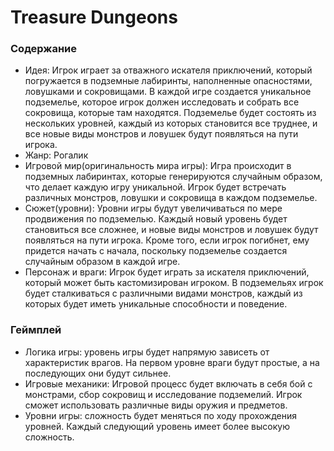 # Treasure Dungeons
 ### Содержание
  * Идея: Игрок играет за отважного искателя приключений, который погружается в подземные лабиринты, наполненные опасностями, ловушками и сокровищами. В каждой игре создается уникальное подземелье, которое игрок должен исследовать и собрать все сокровища, которые там находятся. Подземелье будет состоять из нескольких уровней, каждый из которых становится все труднее, и все новые виды монстров и ловушек будут появляться на пути игрока.
  * Жанр: Рогалик
  * Игровой мир(оригинальность мира игры): Игра происходит в подземных лабиринтах, которые генерируются случайным образом, что делает каждую игру уникальной. Игрок будет встречать различных монстров, ловушки и сокровища в каждом подземелье.
  * Сюжет(уровни): Уровни игры будут увеличиваться по мере продвижения по подземелью. Каждый новый уровень будет становиться все сложнее, и новые виды монстров и ловушек будут появляться на пути игрока. Кроме того, если игрок погибнет, ему придется начать с начала, поскольку подземелье создается случайным образом в каждой игре.
  * Персонаж и враги: Игрок будет играть за искателя приключений, который может быть кастомизирован игроком. В подземельях игрок будет сталкиваться с различными видами монстров, каждый из которых будет иметь уникальные способности и поведение.
 ### Геймплей
  * Логика игры: уровень игры будет напрямую зависеть от характеристик врагов. На первом уровне враги будут простые, а на последующих они будут сильнее.
  * Игровые механики: Игровой процесс будет включать в себя бой с монстрами, сбор сокровищ и исследование подземелий. Игрок сможет использовать различные виды оружия и предметов.
  * Уровни игры: сложность будет меняться по ходу прохождения уровней. Каждый следующий уровень имеет более высокую сложность.
